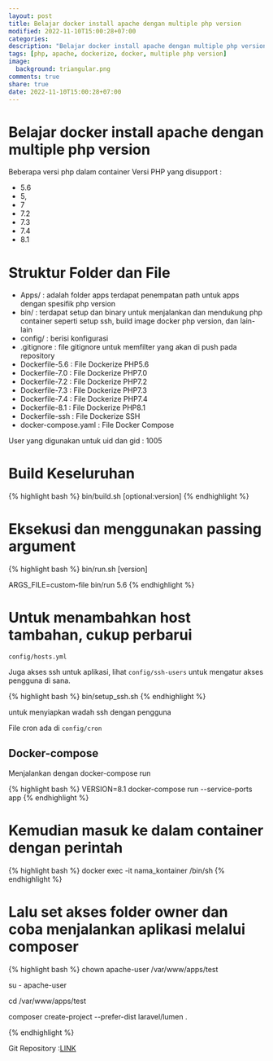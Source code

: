 ```yaml
---
layout: post
title: Belajar docker install apache dengan multiple php version
modified: 2022-11-10T15:00:28+07:00
categories:
description: "Belajar docker install apache dengan multiple php version"
tags: [php, apache, dockerize, docker, multiple php version]
image:
  background: triangular.png
comments: true
share: true
date: 2022-11-10T15:00:28+07:00
---
```


# Belajar docker install apache dengan multiple php version
Beberapa versi php dalam container Versi PHP yang disupport : 
- 5.6
- 5,
- 7
- 7.2
- 7.3
- 7.4
- 8.1

# Struktur Folder dan File
- Apps/ : adalah folder apps terdapat penempatan path untuk apps dengan spesifik php version
- bin/ : terdapat setup dan binary untuk menjalankan dan mendukung php container seperti setup ssh, build image docker php version, dan lain-lain
- config/ : berisi konfigurasi
- .gitignore : file gitignore untuk memfilter yang akan di push pada repository
- Dockerfile-5.6 : File Dockerize PHP5.6
- Dockerfile-7.0 : File Dockerize PHP7.0
- Dockerfile-7.2 : File Dockerize PHP7.2
- Dockerfile-7.3 : File Dockerize PHP7.3
- Dockerfile-7.4 : File Dockerize PHP7.4
- Dockerfile-8.1 : File Dockerize PHP8.1
- Dockerfile-ssh : File Dockerize SSH
- docker-compose.yaml : File Docker Compose

User yang digunakan untuk uid dan gid : 1005

# Build Keseluruhan

{% highlight bash %}
bin/build.sh [optional:version]
{% endhighlight %}

# Eksekusi dan menggunakan passing argument
{% highlight bash %} 
bin/run.sh [version]

ARGS_FILE=custom-file bin/run 5.6
{% endhighlight %}

# Untuk menambahkan host tambahan, cukup perbarui
`config/hosts.yml`


Juga akses ssh untuk aplikasi, lihat `config/ssh-users` untuk mengatur akses pengguna di sana.

{% highlight bash %} 
bin/setup_ssh.sh
{% endhighlight %}

untuk menyiapkan wadah ssh dengan pengguna

File cron ada di `config/cron`

## Docker-compose 
Menjalankan dengan docker-compose run

{% highlight bash %} 
VERSION=8.1 docker-compose run --service-ports app
{% endhighlight %}

# Kemudian masuk ke dalam container dengan perintah

{% highlight bash %} 
docker exec -it nama_kontainer /bin/sh
{% endhighlight %}


# Lalu set akses folder owner dan coba menjalankan aplikasi melalui composer 

{% highlight bash %} 
chown apache-user /var/www/apps/test

su - apache-user

cd /var/www/apps/test

composer create-project --prefer-dist laravel/lumen .

{% endhighlight %}

Git Repository :[LINK](https://github.com/danigunawan/belajar-docker-apache-multiple-php-version.git)